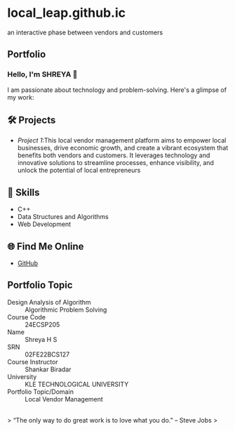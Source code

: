 # local_leap.github.ic
an interactive phase between vendors and customers
## Portfolio

### Hello, I'm SHREYA 👋

I am passionate about technology and problem-solving. Here's a glimpse of my work:

## 🛠 Projects
- *Project 1*:This local vendor management platform aims to empower local 
businesses, drive economic growth, and create a vibrant ecosystem that 
benefits both vendors and customers. It leverages technology and 
innovative solutions to streamline processes, enhance visibility, and 
unlock the potential of local entrepreneurs

## 🚀 Skills
- C++ 
- Data Structures and Algorithms
- Web Development

## 🌐 Find Me Online
- [GitHub](https://github.com/shreya-lang)


## Portfolio Topic

<dl>
<dt>Design Analysis of Algorithm</dt>
<dd>Algorithmic Problem Solving</dd>
<dt>Course Code</dt>
<dd>24ECSP205</dd>
<dt>Name</dt>
<dd>Shreya H S</dd>
<dt>SRN</dt>
<dd>02FE22BCS127</dd>
<dt>Course Instructor</dt>
<dd>Shankar Biradar</dd>
<dt>University</dt>
<dd>KLE TECHNOLOGICAL UNIVERSITY</dd>
<dt>Portfolio Topic/Domain</dt>
<dd>Local Vendor Management</dd>
</dl>



<br> 
> “The only way to do great work is to love what you do.” – Steve Jobs
>
